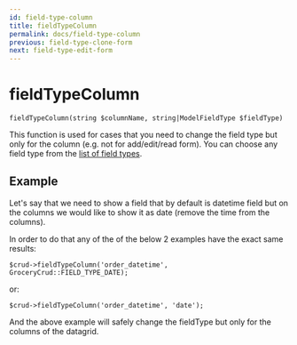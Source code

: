 ```yaml
---
id: field-type-column
title: fieldTypeColumn
permalink: docs/field-type-column
previous: field-type-clone-form
next: field-type-edit-form
---
```


# fieldTypeColumn

<pre><code class="language-php">fieldTypeColumn(string $columnName, string|ModelFieldType $fieldType)</code></pre>
This function is used for cases that you need to change the field type but only for the column (e.g. not for add/edit/read form). You can choose any field type from the <a href="https://www.grocerycrud.com/enterprise/api-and-function-list/fieldType">list of field types</a>.

<h2>Example</h2>

Let's say that we need to show a field that by default is datetime field but on the columns we would like to show it as date (remove the time from the columns).

In order to do that any of the of the below 2 examples have the exact same results:
<pre><code class="language-php">$crud-&gt;fieldTypeColumn('order_datetime', GroceryCrud::FIELD_TYPE_DATE);</code></pre>

or:

<pre><code class="language-php">$crud-&gt;fieldTypeColumn('order_datetime', 'date');</code></pre>

And the above example will safely change the fieldType but only for the columns of the datagrid.
